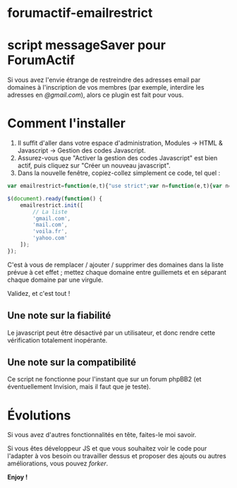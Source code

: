 forumactif-emailrestrict
========================

script messageSaver pour ForumActif
=======================

Si vous avez l'envie étrange de restreindre des adresses email par domaines à l'inscription de vos membres (par exemple, interdire les adresses en *@gmail.com*), alors ce plugin est fait pour vous.

# Comment l'installer

1. Il suffit d'aller dans votre espace d'administration, Modules → HTML & Javascript → Gestion des codes Javascript.
2. Assurez-vous que "Activer la gestion des codes Javascript" est bien actif, puis cliquez sur "Créer un nouveau javascript".
3. Dans la nouvelle fenêtre, copiez-collez simplement ce code, tel quel :
```javascript
var emailrestrict=function(e,t){"use strict";var n=function(e,t){var n=e.split("@");for(var r in t){if(n[1]===t[r]){alert('Les adresses de type "'+t[r]+'" ne sont pas autorisées.');return true}}return false};var r=function(t){var r=e("#form_register"),i=r.find("#email");r.on("submit",function(e){if(n(i.val(),t)){e.preventDefault()}})};return{init:r}}(jQuery);

$(document).ready(function() {
	emailrestrict.init([
		// La liste
		'gmail.com',
		'mail.com',
		'voila.fr',
		'yahoo.com'
	]);
});
```

C'est à vous de remplacer / ajouter / supprimer des domaines dans la liste prévue à cet effet ; mettez chaque domaine entre guillemets et en séparant chaque domaine par une virgule.

Validez, et c'est tout !

## Une note sur la fiabilité

Le javascript peut être désactivé par un utilisateur, et donc rendre cette vérification totalement inopérante.

## Une note sur la compatibilité

Ce script ne fonctionne pour l'instant que sur un forum phpBB2 (et éventuellement Invision, mais il faut que je teste).

# Évolutions

Si vous avez d'autres fonctionnalités en tête, faites-le moi savoir.

Si vous êtes développeur JS et que vous souhaitez voir le code pour l'adapter à vos besoin ou travailler dessus et proposer des ajouts ou autres améliorations, vous pouvez *forker*.

**Enjoy !**